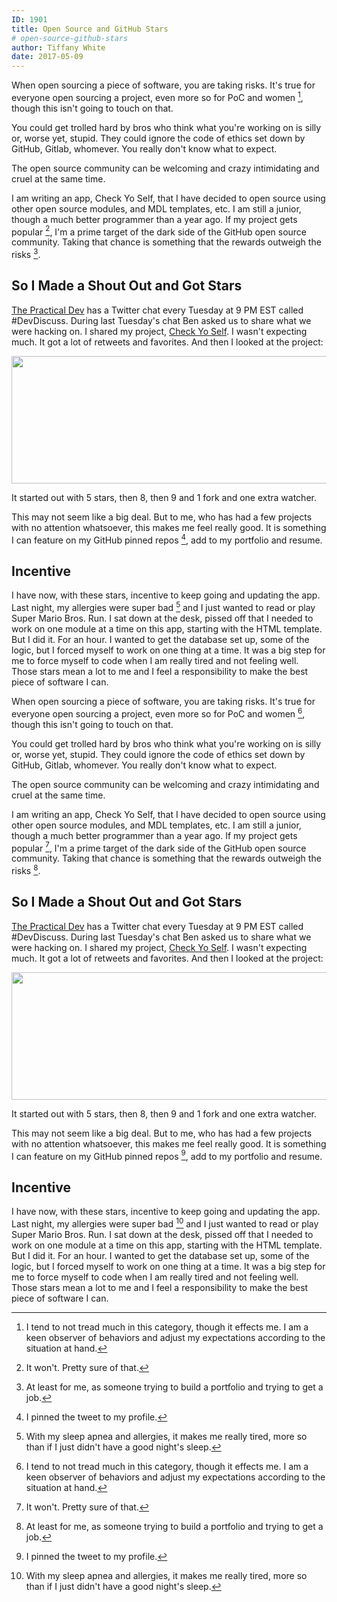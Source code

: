 ```yaml
---
ID: 1901
title: Open Source and GitHub Stars
# open-source-github-stars
author: Tiffany White
date: 2017-05-09
---
```



When open sourcing a piece of software, you are taking risks. It's true for everyone open sourcing a project, even more so for PoC and women [^1], though this isn't going to touch on that.

You could get trolled hard by bros who think what you're working on is silly or, worse yet, stupid. They could ignore the code of ethics set down by GitHub, Gitlab, whomever. You really don't know what to expect.

The open source community can be welcoming and crazy intimidating and cruel at the same time.

I am writing an app, Check Yo Self, that I have decided to open source using other open source modules, and MDL templates, etc. I am still a junior, though a much better programmer than a year ago. If my project gets popular [^2], I'm a prime target of the dark side of the GitHub open source community. Taking that chance is something that the rewards outweigh the risks [^3].

## So I Made a Shout Out and Got Stars

[The Practical Dev](https://twitter.com/ThePracticalDev) has a Twitter chat every Tuesday at 9 PM EST called #DevDiscuss. During last Tuesday's chat Ben asked us to share what we were hacking on. I shared my project, [Check Yo Self](https://github.com/twhite96/checkyoself). I wasn't expecting much. It got a lot of retweets and favorites. And then I looked at the project:

<img class="alignnone size-full wp-image-1899" src="https://helloburgh.me/wp-content/uploads/2017/05/Image-5-9-17-6-36-PM.png" width="2022" height="204" />

It started out with 5 stars, then 8, then 9 and 1 fork and one extra watcher.

This may not seem like a big deal. But to me, who has had a few projects with no attention whatsoever, this makes me feel really good. It is something I can feature on my GitHub pinned repos [^4], add to my portfolio and resume.

## Incentive

I have now, with these stars, incentive to keep going and updating the app. Last night, my allergies were super bad [^5] and I just wanted to read or play Super Mario Bros. Run. I sat down at the desk, pissed off that I needed to work on one module at a time on this app, starting with the HTML template. But I did it. For an hour. I wanted to get the database set up, some of the logic, but I forced myself to work on one thing at a time. It was a big step for me to force myself to code when I am really tired and not feeling well. Those stars mean a lot to me and I feel a responsibility to make the best piece of software I can.

[^1]: I tend to not tread much in this category, though it effects me. I am a keen observer of behaviors and adjust my expectations according to the situation at hand.
[^2]: It won't. Pretty sure of that.
[^3]: At least for me, as someone trying to build a portfolio and trying to get a job.
[^4]: I pinned the tweet to my profile.



When open sourcing a piece of software, you are taking risks. It's true for everyone open sourcing a project, even more so for PoC and women [^1], though this isn't going to touch on that.

You could get trolled hard by bros who think what you're working on is silly or, worse yet, stupid. They could ignore the code of ethics set down by GitHub, Gitlab, whomever. You really don't know what to expect.

The open source community can be welcoming and crazy intimidating and cruel at the same time.

I am writing an app, Check Yo Self, that I have decided to open source using other open source modules, and MDL templates, etc. I am still a junior, though a much better programmer than a year ago. If my project gets popular [^2], I'm a prime target of the dark side of the GitHub open source community. Taking that chance is something that the rewards outweigh the risks [^3].

## So I Made a Shout Out and Got Stars

[The Practical Dev](https://twitter.com/ThePracticalDev) has a Twitter chat every Tuesday at 9 PM EST called #DevDiscuss. During last Tuesday's chat Ben asked us to share what we were hacking on. I shared my project, [Check Yo Self](https://github.com/twhite96/checkyoself). I wasn't expecting much. It got a lot of retweets and favorites. And then I looked at the project:

<img class="alignnone size-full wp-image-1899" src="https://helloburgh.me/wp-content/uploads/2017/05/Image-5-9-17-6-36-PM.png" width="2022" height="204" />

It started out with 5 stars, then 8, then 9 and 1 fork and one extra watcher.

This may not seem like a big deal. But to me, who has had a few projects with no attention whatsoever, this makes me feel really good. It is something I can feature on my GitHub pinned repos [^4], add to my portfolio and resume.

## Incentive

I have now, with these stars, incentive to keep going and updating the app. Last night, my allergies were super bad [^5] and I just wanted to read or play Super Mario Bros. Run. I sat down at the desk, pissed off that I needed to work on one module at a time on this app, starting with the HTML template. But I did it. For an hour. I wanted to get the database set up, some of the logic, but I forced myself to work on one thing at a time. It was a big step for me to force myself to code when I am really tired and not feeling well. Those stars mean a lot to me and I feel a responsibility to make the best piece of software I can.

[^1]: I tend to not tread much in this category, though it effects me. I am a keen observer of behaviors and adjust my expectations according to the situation at hand.
[^2]: It won't. Pretty sure of that.
[^3]: At least for me, as someone trying to build a portfolio and trying to get a job.
[^4]: I pinned the tweet to my profile.




[^5]: With my sleep apnea and allergies, it makes me really tired, more so than if I just didn't have a good night's sleep.